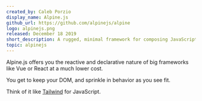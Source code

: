 ```yaml
---
created_by: Caleb Porzio
display_name: Alpine.js
github_url: https://github.com/alpinejs/alpine
logo: alpinejs.png
released: December 18 2019
short_description: A rugged, minimal framework for composing JavaScript behavior in your markup.
topic: alpinejs
---
```

Alpine.js offers you the reactive and declarative nature of big frameworks like Vue or React at a much lower cost.

You get to keep your DOM, and sprinkle in behavior as you see fit.

Think of it like [Tailwind](https://tailwindcss.com/) for JavaScript.
